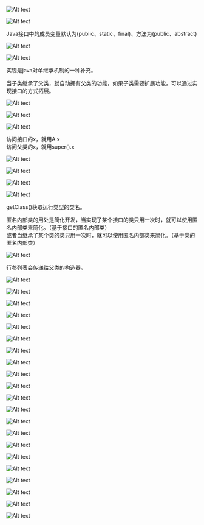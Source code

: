 ![Alt text](image/day8/image.png)

![Alt text](image/day8/image-1.png)

Java接口中的成员变量默认为(public、static、final)、方法为(public、abstract)

![Alt text](image/day8/image-2.png)

![Alt text](image/day8/image-3.png)

实现是java对单继承机制的一种补充。

当子类继承了父类，就自动拥有父类的功能，如果子类需要扩展功能，可以通过实现接口的方式拓展。

![Alt text](image/day8/image-4.png)

![Alt text](image/day8/image-5.png)

![Alt text](image/day8/image-6.png)

访问接口的x，就用A.x  
访问父类的x，就用super().x

![Alt text](image/day8/image-7.png)

![Alt text](image/day8/image-8.png)

![Alt text](image/day8/image-9.png)

![Alt text](image/day8/image-10.png)

getClass()获取运行类型的类名。

匿名内部类的用处是简化开发，当实现了某个接口的类只用一次时，就可以使用匿名内部类来简化。（基于接口的匿名内部类）  
或者当继承了某个类的类只用一次时，就可以使用匿名内部类来简化。（基于类的匿名内部类）

![Alt text](image/day8/image-11.png)

行参列表会传递给父类的构造器。

![Alt text](image/day8/image-12.png)

![Alt text](image/day8/image-13.png)

![Alt text](image/day8/image-14.png)

![Alt text](image/day8/image-15.png)

![Alt text](image/day8/image-16.png)

![Alt text](image/day8/image-17.png)

![Alt text](image/day8/image-18.png)

![Alt text](image/day8/image-19.png)

![Alt text](image/day8/image-20.png)

![Alt text](image/day8/image-21.png)

![Alt text](image/day8/image-22.png)

![Alt text](image/day8/image-23.png)

![Alt text](image/day8/image-24.png)

![Alt text](image/day8/image-25.png)

![Alt text](image/day8/image-26.png)

![Alt text](image/day8/image-27.png)

![Alt text](image/day8/image-28.png)

![Alt text](image/day8/image-29.png)

![Alt text](image/day8/image-30.png)

![Alt text](image/day8/image-31.png)

![Alt text](image/day8/image-32.png)